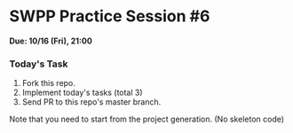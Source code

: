 # SWPP Practice Session #6

**Due: 10/16 (Fri), 21:00** 

### Today's Task
1. Fork this repo.
2. Implement today's tasks (total 3)
3. Send PR to this repo's master branch.

Note that you need to start from the project generation. (No skeleton code)
